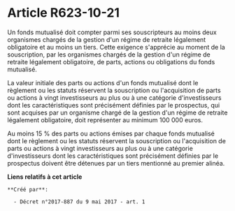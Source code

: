# Article R623-10-21

Un fonds mutualisé doit compter parmi ses souscripteurs au moins deux organismes chargés de la gestion d'un régime de
retraite légalement obligatoire et au moins un tiers. Cette exigence s'apprécie au moment de la souscription, par les
organismes chargés de la gestion d'un régime de retraite légalement obligatoire, de parts, actions ou obligations du fonds
mutualisé.

La valeur initiale des parts ou actions d'un fonds mutualisé dont le règlement ou les statuts réservent la souscription ou
l'acquisition de parts ou actions à vingt investisseurs au plus ou à une catégorie d'investisseurs dont les caractéristiques
sont précisément définies par le prospectus, qui sont acquises par un organisme chargé de la gestion d'un régime de retraite
légalement obligatoire, doit représenter au minimum 100 000 euros.

Au moins 15 % des parts ou actions émises par chaque fonds mutualisé dont le règlement ou les statuts réservent la
souscription ou l'acquisition de parts ou actions à vingt investisseurs au plus ou à une catégorie d'investisseurs dont les
caractéristiques sont précisément définies par le prospectus doivent être détenues par un tiers mentionné au premier alinéa.

**Liens relatifs à cet article**

	**Créé par**:

	  - Décret n°2017-887 du 9 mai 2017 - art. 1
